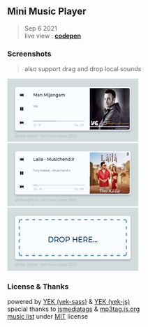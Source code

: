 ## Mini Music Player

> Sep 6 2021\
> live view : <a href="https://codepen.io/miko-github/full/gORYWeQ" target="_blank">**codepen**</a>

<!--
Hi there 👋,
if you like my `README.md`, don't worry, use them 🤗
i mean you can copy/paste them 😉
because i love ❤️ opensource, did you like it?
-->
<!-- [![Open Source Love][badge-open-source]][social-github] -->

### Screenshots

> also support drag and drop local sounds

<img src="./screenshots/screenshot-2.png" title="playing music - man mijangam (yas)" alt="mini-music-player - miko-github - 2021" width="300" height="145" /> <img src="./screenshots/screenshot-1.png" title="playing music - laila (tony kakkar)" alt="mini music player - mikoloism - 2021" width="300" height="145" /> <img src="./screenshots/screenshot-3.png" title="drag & drop support" alt="mini music player - mikoloism - 2021" width="300" height="145" />

### License & Thanks

powered by [YEK (yek-sass)](https://github.com/yek-org/yek-sass) & [YEK (yek-js)](https://github.com/yek-org/yek-js)\
special thanks to [jsmediatags](https://www.npmjs.com/package/jsmediatags) & [mp3tag.js.org](https://mp3tag.js.org)\
[music list](https://github.com/miko-github/miko-github/tree/gh_assets/assets/sounds)
under [MIT](./LICENSE) license
